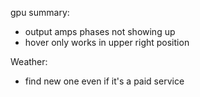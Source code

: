 gpu summary:
 - output amps phases not showing up
 - hover only works in upper right position

Weather:
 - find new one even if it's a paid service
 